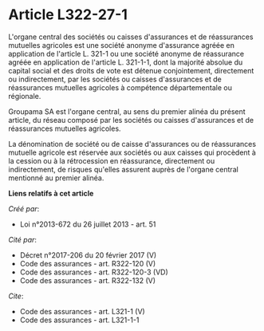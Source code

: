 # Article L322-27-1

L'organe central des sociétés ou caisses d'assurances et de réassurances mutuelles agricoles est une société anonyme
d'assurance agréée en application de l'article L. 321-1 ou une société anonyme de réassurance agréée en application de
l'article L. 321-1-1, dont la majorité absolue du capital social et des droits de vote est détenue conjointement, directement
ou indirectement, par les sociétés ou caisses d'assurances et de réassurances mutuelles agricoles à compétence départementale
ou régionale. 

Groupama SA est l'organe central, au sens du premier alinéa du présent article, du réseau composé par les sociétés ou caisses
d'assurances et de réassurances mutuelles agricoles. 

La dénomination de société ou de caisse d'assurances ou de réassurances mutuelle agricole est réservée aux sociétés ou aux
caisses qui procèdent à la cession ou à la rétrocession en réassurance, directement ou indirectement, de risques qu'elles
assurent auprès de l'organe central mentionné au premier alinéa.

**Liens relatifs à cet article**

_Créé par_:

  - Loi n°2013-672 du 26 juillet 2013 - art. 51

_Cité par_:

  - Décret n°2017-206 du 20 février 2017 (V)
  - Code des assurances - art. R322-120 (V)
  - Code des assurances - art. R322-120-3 (VD)
  - Code des assurances - art. R322-132 (V)

_Cite_:

  - Code des assurances - art. L321-1 (V)
  - Code des assurances - art. L321-1-1
